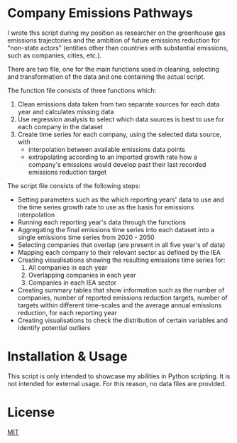 <h1> Company Emissions Pathways </h1>

I wrote this script during my position as researcher on the greenhouse gas emissions trajectories and the ambition of future emissions reduction for "non-state actors" (entities other than countries with substantial emissions, such as companies, cities, etc.).

There are two file, one for the main functions used in cleaning, selecting and transformation of the data and one containing the actual script.

The function file consists of three functions which:
1) Clean emissions data taken from two separate sources for each data year and calculates missing data
2) Use regression analysis to select which data sources is best to use for each company in the dataset
3) Create time series for each company, using the selected data source, with 
    - interpolation between available emissions data points 
    - extrapolating according to an imported growth rate how a company's emissions would develop past their last recorded emissions reduction target

The script file consists of the following steps:

- Setting parameters such as the which reporting years' data to use and the time series growth rate to use as the basis for emissions interpolation
- Running each reporting year's data through the functions
- Aggregating the final emissions time series into each dataset into a single emissions time series from 2020 - 2050
- Selecting companies that overlap (are present in all five year's of data) 
- Mapping each company to their relevant sector as defined by the IEA
- Creating visualisations showing the resulting emissions time series for:
    1) All companies in each year
    2) Overlapping companies in each year
    3) Companies in each IEA sector
- Creating summary tables that show information such as the number of companies, number of reported emissions reduction targets, number of targets within different time-scales and the average annual emissions reduction, for each reporting year
- Creating visualisations to check the distribution of certain variables and identify potential outliers


<h1> Installation & Usage </h1>

This script is only intended to showcase my abilities in Python scripting. It is not intended for external usage. For this reason, no data files are provided.

<h1> License </h1>

[MIT](https://choosealicense.com/licenses/mit/)
